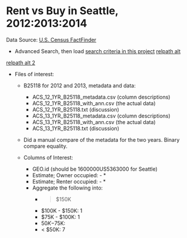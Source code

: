# Rent vs Buy in Seattle, 2012:2013:2014

Data Source: [U.S. Census FactFinder](http://factfinder.census.gov)

* Advanced Search, then load 
[search criteria in this project](file:/Users/jimstearns/GoogleDrive/Learning/Courses/DataAnalysisAndInterpretation_Wesleyan/SeattleRentBuy/Data/USCensusACS/SearchCriteriaSeattle.aff)
[relpath alt](file:Data/USCensusACS/SearchCriteriaSeattle.aff)

[relpath alt 2](file:SeattleRentBuy/Data/USCensusACS/SearchCriteriaSeattle.aff)

* Files of interest:
    * B25118 for 2012 and 2013, metadata and data:
        * ACS_12_1YR_B25118_metadata.csv (column descriptions)
        * ACS_12_1YR_B25118_with_ann.csv (the actual data)
        * ACS_12_1YR_B25118.txt (discussion)
        * ACS_13_1YR_B25118_metadata.csv (column descriptions)
        * ACS_13_1YR_B25118_with_ann.csv (the actual data)
        * ACS_13_1YR_B25118.txt (discussion)
        
    * Did a manual compare of the metadata for the two years. Binary compare equality.
    
    * Columns of Interest:
        * GEO.id (should be 1600000US5363000 for Seattle)
        * Estimate; Owner occupied: - *
        * Estimate; Renter occupied: - *
        * Aggregate the following into:
            * > $150K
            * $100K - $150K: 1
            * $75K - $100K: 1
            * $50K-$75K: 
            * < $50K: 7
            
        
    
    



